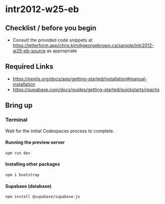 # intr2012-w25-eb

## Checklist / before you begin

- Consult the provided code snippets at https://letterform.app/chris.kim@georgebrown.ca/sample/intr2012-w25-eb-source as appropriate

## Required Links

- https://nextjs.org/docs/app/getting-started/installation#manual-installation
- https://supabase.com/docs/guides/getting-started/quickstarts/reactjs

## Bring up

### Terminal

Wait for the initial Codespaces process to complete.

#### Running the preview server

```
npm run dev
```

#### Installing other packages

```
npm i bootstrap
```

#### Supabase (database)

```
npm install @supabase/supabase-js
```